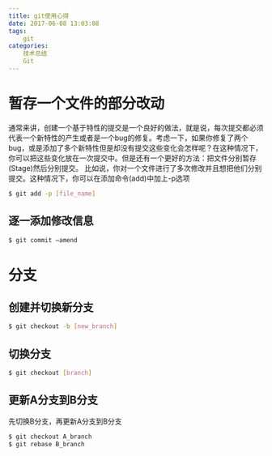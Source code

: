 ```yaml
---
title: git使用心得
date: 2017-06-08 13:03:08
tags:
	git
categories:
	技术总结
	Git
---
```

# 暂存一个文件的部分改动
通常来讲，创建一个基于特性的提交是一个良好的做法，就是说，每次提交都必须代表一个新特性的产生或者是一个bug的修复。考虑一下，如果你修复了两个bug，或是添加了多个新特性但是却没有提交这些变化会怎样呢？在这种情况下，你可以把这些变化放在一次提交中。但是还有一个更好的方法：把文件分别暂存(Stage)然后分别提交。
比如说，你对一个文件进行了多次修改并且想把他们分别提交。这种情况下，你可以在添加命令(add)中加上-p选项
```bash
$ git add -p [file_name]
```
## 逐一添加修改信息
```bash
$ git commit –amend
```
# 分支
## 创建并切换新分支
```bash
$ git checkout -b [new_branch]
```
## 切换分支
```bash
$ git checkout [branch]
```
## 更新A分支到B分支
先切换B分支，再更新A分支到B分支
```bash
$ git checkout A_branch
$ git rebase B_branch
```